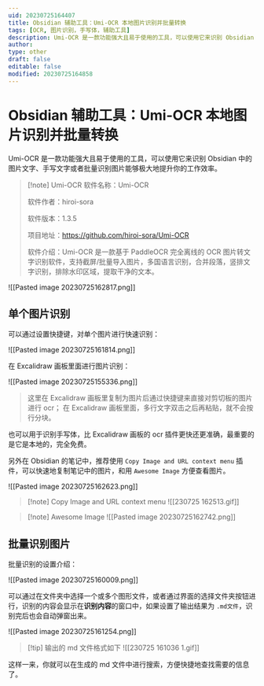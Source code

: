 ```yaml
---
uid: 20230725164407
title: Obsidian 辅助工具：Umi-OCR 本地图片识别并批量转换
tags: [OCR, 图片识别，手写体，辅助工具]
description: Umi-OCR 是一款功能强大且易于使用的工具，可以使用它来识别 Obsidian 中的图片文字、手写文字或者批量识别图片能够极大地提升你的工作效率。
author: 
type: other
draft: false
editable: false
modified: 20230725164858
---
```


# Obsidian 辅助工具：Umi-OCR 本地图片识别并批量转换

Umi-OCR 是一款功能强大且易于使用的工具，可以使用它来识别 Obsidian 中的图片文字、手写文字或者批量识别图片能够极大地提升你的工作效率。

> [!note] Umi-OCR
> 软件名称：Umi-OCR
>
> 软件作者：hiroi-sora
>
> 软件版本：1.3.5
>
> 项目地址：<https://github.com/hiroi-sora/Umi-OCR>
>
> 软件介绍：Umi-OCR 是一款基于 PaddleOCR 完全离线的 OCR 图片转文字识别软件，支持截屏/批量导入图片，多国语言识别，合并段落，竖排文字识别，排除水印区域，提取干净的文本。

![[Pasted image 20230725162817.png]]

## 单个图片识别

可以通过设置快捷键，对单个图片进行快速识别：

![[Pasted image 20230725161814.png]]

在 Excalidraw 画板里面进行图片识别：

![[Pasted image 20230725155336.png]]

> 这里在 Excalidraw 画板里复制为图片后通过快捷键来直接对剪切板的图片进行 ocr； 在 Excalidraw 画板里面，多行文字双击之后再粘贴，就不会按行分块。

也可以用于识别手写体，比 Excalidraw 画板的 ocr 插件更快还更准确，最重要的是它是本地的，完全免费。

另外在 Obsidian 的笔记中，推荐使用 `Copy Image and URL context menu` 插件，可以快速地复制笔记中的图片，和用 `Awesome Image` 方便查看图片。

![[Pasted image 20230725162623.png]]

> [!note] Copy Image and URL context menu
> ![[230725 162513.gif]]

> [!note] Awesome Image
> ![[Pasted image 20230725162742.png]]

## 批量识别图片

批量识别的设置介绍：

![[Pasted image 20230725160009.png]]

可以通过在文件夹中选择一个或多个图形文件，或者通过界面的选择文件夹按钮进行，识别的内容会显示在**识别内容**的窗口中，如果设置了输出结果为 `.md文件`，识别完后也会自动弹窗出来。

![[Pasted image 20230725161254.png]]

> [!tip] 输出的 md 文件格式如下
> ![[230725 161036 1.gif]]

这样一来，你就可以在生成的 md 文件中进行搜索，方便快捷地查找需要的信息了。
